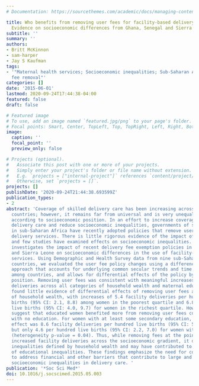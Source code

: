 ```yaml
---
# Documentation: https://sourcethemes.com/academic/docs/managing-content/

title: Who benefits from removing user fees for facility-based delivery services?
  Evidence on socioeconomic differences from Ghana, Senegal and Sierra Leone
subtitle: ''
summary: ''
authors:
- Britt McKinnon
- sam-harper
- Jay S Kaufman
tags:
- '"Maternal health services; Socioeconomic inequalities; Sub-Saharan Africa; User
  fee removal"'
categories: []
date: '2015-06-01'
lastmod: 2020-09-24T17:44:38-04:00
featured: false
draft: false

# Featured image
# To use, add an image named `featured.jpg/png` to your page's folder.
# Focal points: Smart, Center, TopLeft, Top, TopRight, Left, Right, BottomLeft, Bottom, BottomRight.
image:
  caption: ''
  focal_point: ''
  preview_only: false

# Projects (optional).
#   Associate this post with one or more of your projects.
#   Simply enter your project's folder or file name without extension.
#   E.g. `projects = ["internal-project"]` references `content/project/deep-learning/index.md`.
#   Otherwise, set `projects = []`.
projects: []
publishDate: '2020-09-24T21:44:38.693599Z'
publication_types:
- 2
abstract: 'Coverage of skilled delivery care has been increasing across most low-income
  countries; however, it remains far from universal and is very unequally distributed
  according to socioeconomic position. In an effort to increase coverage of skilled
  delivery care and reduce socioeconomic inequalities, governments of several countries
  in sub-Saharan Africa have recently adopted policies that remove user fees for facility-based
  delivery services. There is little rigorous evidence of the impact of these policies
  and few studies have examined effects on socioeconomic inequalities. This study
  investigates the impact of recent delivery fee exemption policies in Ghana, Senegal,
  and Sierra Leone on socioeconomic differences in the use of facility-based delivery
  services. Using Demographic and Health Survey data from nine sub-Saharan African
  countries, we evaluated the user fee policy changes using a difference-in-differences
  approach that accounts for underlying common secular trends and time invariant differences
  among countries, and allows for differential effects of the policy by socioeconomic
  position. Removing user fees was consistent with meaningful increases in facility
  deliveries across all categories of household wealth and maternal education. We
  found little evidence of differential effects of removing user fees across quartiles
  of household wealth, with increases of 5.4 facility deliveries per hundred live
  births (95% CI: 2.1, 8.8) among women in the poorest quartile and 6.8 per hundred
  live births (95% CI: 4.0, 9.7) for women in the richest quartile. However, our results
  suggest that educated women benefited more from removing user fees compared to women
  with no education. For women with at least some secondary education, the estimated
  effect was 8.6 facility deliveries per hundred live births (95% CI: 5.4, 11.9),
  but only 4.6 per hundred live births (95% CI: 2.2, 7.0) for women with no education
  (heterogeneity p-value = 0.04). Thus, while removing fees at the point of service
  increased facility deliveries across the socioeconomic gradient, it did not reduce
  inequalities defined by household wealth and may have contributed to a widening
  of educational inequalities. These findings emphasize the need for concerted efforts
  to address financial and other barriers that contribute to large and persistent
  socioeconomic inequalities in delivery care. '
publication: '*Soc Sci Med*'
doi: 10.1016/j.socscimed.2015.05.003
---
```

